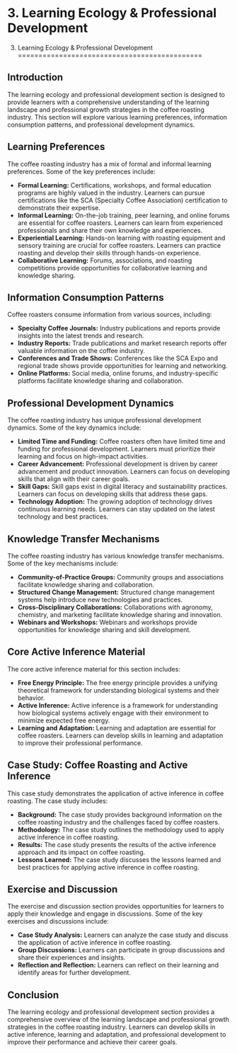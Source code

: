 # 3. Learning Ecology & Professional Development

3. Learning Ecology & Professional Development
=============================================

## Introduction
The learning ecology and professional development section is designed to provide learners with a comprehensive understanding of the learning landscape and professional growth strategies in the coffee roasting industry. This section will explore various learning preferences, information consumption patterns, and professional development dynamics.

## Learning Preferences
The coffee roasting industry has a mix of formal and informal learning preferences. Some of the key preferences include:

*   **Formal Learning:** Certifications, workshops, and formal education programs are highly valued in the industry. Learners can pursue certifications like the SCA (Specialty Coffee Association) certification to demonstrate their expertise.
*   **Informal Learning:** On-the-job training, peer learning, and online forums are essential for coffee roasters. Learners can learn from experienced professionals and share their own knowledge and experiences.
*   **Experiential Learning:** Hands-on learning with roasting equipment and sensory training are crucial for coffee roasters. Learners can practice roasting and develop their skills through hands-on experience.
*   **Collaborative Learning:** Forums, associations, and roasting competitions provide opportunities for collaborative learning and knowledge sharing.

## Information Consumption Patterns
Coffee roasters consume information from various sources, including:

*   **Specialty Coffee Journals:** Industry publications and reports provide insights into the latest trends and research.
*   **Industry Reports:** Trade publications and market research reports offer valuable information on the coffee industry.
*   **Conferences and Trade Shows:** Conferences like the SCA Expo and regional trade shows provide opportunities for learning and networking.
*   **Online Platforms:** Social media, online forums, and industry-specific platforms facilitate knowledge sharing and collaboration.

## Professional Development Dynamics
The coffee roasting industry has unique professional development dynamics. Some of the key dynamics include:

*   **Limited Time and Funding:** Coffee roasters often have limited time and funding for professional development. Learners must prioritize their learning and focus on high-impact activities.
*   **Career Advancement:** Professional development is driven by career advancement and product innovation. Learners can focus on developing skills that align with their career goals.
*   **Skill Gaps:** Skill gaps exist in digital literacy and sustainability practices. Learners can focus on developing skills that address these gaps.
*   **Technology Adoption:** The growing adoption of technology drives continuous learning needs. Learners can stay updated on the latest technology and best practices.

## Knowledge Transfer Mechanisms
The coffee roasting industry has various knowledge transfer mechanisms. Some of the key mechanisms include:

*   **Community-of-Practice Groups:** Community groups and associations facilitate knowledge sharing and collaboration.
*   **Structured Change Management:** Structured change management systems help introduce new technologies and practices.
*   **Cross-Disciplinary Collaborations:** Collaborations with agronomy, chemistry, and marketing facilitate knowledge sharing and innovation.
*   **Webinars and Workshops:** Webinars and workshops provide opportunities for knowledge sharing and skill development.

## Core Active Inference Material
The core active inference material for this section includes:

*   **Free Energy Principle:** The free energy principle provides a unifying theoretical framework for understanding biological systems and their behavior.
*   **Active Inference:** Active inference is a framework for understanding how biological systems actively engage with their environment to minimize expected free energy.
*   **Learning and Adaptation:** Learning and adaptation are essential for coffee roasters. Learners can develop skills in learning and adaptation to improve their professional performance.

## Case Study: Coffee Roasting and Active Inference
This case study demonstrates the application of active inference in coffee roasting. The case study includes:

*   **Background:** The case study provides background information on the coffee roasting industry and the challenges faced by coffee roasters.
*   **Methodology:** The case study outlines the methodology used to apply active inference in coffee roasting.
*   **Results:** The case study presents the results of the active inference approach and its impact on coffee roasting.
*   **Lessons Learned:** The case study discusses the lessons learned and best practices for applying active inference in coffee roasting.

## Exercise and Discussion
The exercise and discussion section provides opportunities for learners to apply their knowledge and engage in discussions. Some of the key exercises and discussions include:

*   **Case Study Analysis:** Learners can analyze the case study and discuss the application of active inference in coffee roasting.
*   **Group Discussions:** Learners can participate in group discussions and share their experiences and insights.
*   **Reflection and Reflection:** Learners can reflect on their learning and identify areas for further development.

## Conclusion
The learning ecology and professional development section provides a comprehensive overview of the learning landscape and professional growth strategies in the coffee roasting industry. Learners can develop skills in active inference, learning and adaptation, and professional development to improve their performance and achieve their career goals.